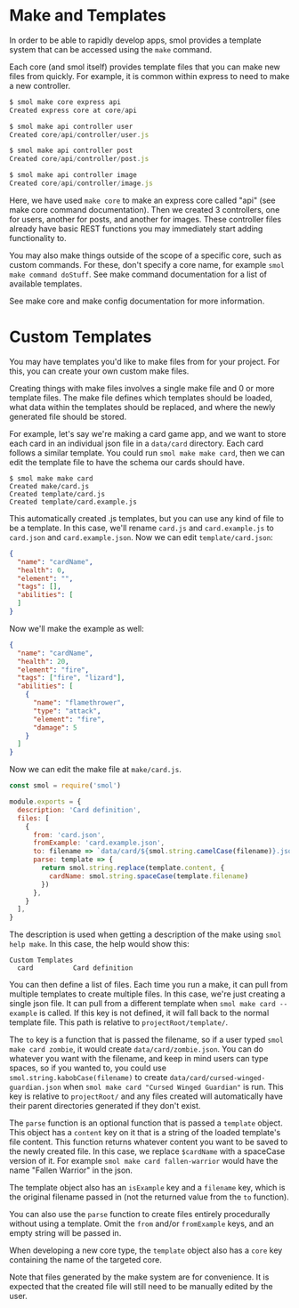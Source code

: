 # Make and Templates

In order to be able to rapidly develop apps, smol provides a template system that can be accessed using the `make` command.

Each core (and smol itself) provides template files that you can make new files from quickly. For example, it is common within express to need to make a new controller.

```js
$ smol make core express api
Created express core at core/api

$ smol make api controller user
Created core/api/controller/user.js

$ smol make api controller post
Created core/api/controller/post.js

$ smol make api controller image
Created core/api/controller/image.js
```

Here, we have used `make core` to make an express core called "api" (see make core command documentation). Then we created 3 controllers, one for users, another for posts, and another for images. These controller files already have basic REST functions you may immediately start adding functionality to.

You may also make things outside of the scope of a specific core, such as custom commands. For these, don't specify a core name, for example `smol make command doStuff`. See make command documentation for a list of available templates.

See make core and make config documentation for more information.

# Custom Templates

You may have templates you'd like to make files from for your project. For this, you can create your own custom make files.

Creating things with make files involves a single make file and 0 or more template files. The make file defines which templates should be loaded, what data within the templates should be replaced, and where the newly generated file should be stored.

For example, let's say we're making a card game app, and we want to store each card in an individual json file in a `data/card` directory. Each card follows a similar template. You could run `smol make make card`, then we can edit the template file to have the schema our cards should have.

```
$ smol make make card
Created make/card.js
Created template/card.js
Created template/card.example.js
```

This automatically created .js templates, but you can use any kind of file to be a template. In this case, we'll rename `card.js` and `card.example.js` to `card.json` and `card.example.json`. Now we can edit `template/card.json`:

```json
{
  "name": "cardName",
  "health": 0,
  "element": "",
  "tags": [],
  "abilities": [
  ]
}
```

Now we'll make the example as well:

```json
{
  "name": "cardName",
  "health": 20,
  "element": "fire",
  "tags": ["fire", "lizard"],
  "abilities": [
    {
      "name": "flamethrower",
      "type": "attack",
      "element": "fire",
      "damage": 5
    }
  ]
}
```

Now we can edit the make file at `make/card.js`.

```js
const smol = require('smol')

module.exports = {
  description: 'Card definition',
  files: [
    {
      from: 'card.json',
      fromExample: 'card.example.json',
      to: filename => `data/card/${smol.string.camelCase(filename)}.json`,
      parse: template => {
        return smol.string.replace(template.content, {
          cardName: smol.string.spaceCase(template.filename)
        })
      },
    }
  ],
}
```

The description is used when getting a description of the make using `smol help make`. In this case, the help would show this:

```
Custom Templates
  card          Card definition
```

You can then define a list of files. Each time you run a make, it can pull from multiple templates to create multiple files. In this case, we're just creating a single json file. It can pull from a different template when `smol make card --example` is called. If this key is not defined, it will fall back to the normal template file. This path is relative to `projectRoot/template/`.

The `to` key is a function that is passed the filename, so if a user typed `smol make card zombie`, it would create `data/card/zombie.json`. You can do whatever you want with the filename, and keep in mind users can type spaces, so if you wanted to, you could use `smol.string.kabobCase(filename)` to create `data/card/cursed-winged-guardian.json` when `smol make card "Cursed Winged Guardian"` is run. This key is relative to `projectRoot/` and any files created will automatically have their parent directories generated if they don't exist.

The `parse` function is an optional function that is passed a `template` object. This object has a `content` key on it that is a string of the loaded template's file content. This function returns whatever content you want to be saved to the newly created file. In this case, we replace `$cardName` with a spaceCase version of it. For example `smol make card fallen-warrior` would have the name "Fallen Warrior" in the json.

The template object also has an `isExample` key and a `filename` key, which is the original filename passed in (not the returned value from the `to` function).

You can also use the `parse` function to create files entirely procedurally without using a template. Omit the `from` and/or `fromExample` keys, and an empty string will be passed in.

When developing a new core type, the `template` object also has a `core` key containing the name of the targeted core.

Note that files generated by the make system are for convenience. It is expected that the created file will still need to be manually edited by the user.
